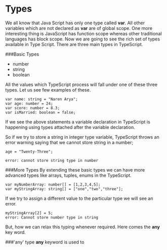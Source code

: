 # Types 

We all know that Java Script has only one type called <b>var</b>. All other variables which are not declared as <b>var</b> are of global scope. One more interesting thing is JavaScript has function scope whereas other traditional languages has block scope. Now we are going to see the rich set of types available in Type Script. There are three main types in TypeScript.

###Basic Types

* number
* string
* boolean

All the values which TypeScript process will fall under one of these three types. Let us see few examples of these.

```             
var name: string = "Naren Arya";
var age: number = 24;
var score: number = 8.3;
var isMarried: boolean = false;

```
If we see the above statements a variable declaration in TypeScript is happening using types attached after the variable declaration.

So if we try to store a string in integer type variable, TypeScript throws an error warning saying that we cannot store string in a number;

```
age = "Twenty-Three";

error: cannot store string type in number
```

###More Types
By extending these basic types we can have more advanced types like arrays, tuples, enums in the TypeScript.

```
var myNumberArray: number[] = [1,2,3,4,5];
var myStringArray: string[] = ["one","two","three"];
```
If we try to assign a different value to the particular type we will see an error.

```
myStringArray[2] = 5;
error: Cannot store number type in string
```

But, how we can relax this typing whenever required. Here comes the <b>any</b> key word.

###'any' type
<b>any</b> keyword is used to
